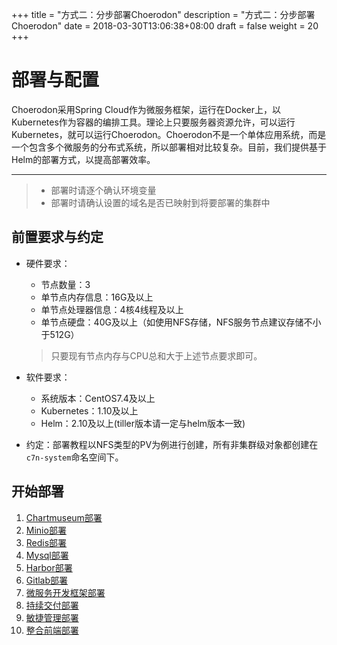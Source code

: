 +++
title = "方式二：分步部署Choerodon"
description = "方式二：分步部署Choerodon"
date = 2018-03-30T13:06:38+08:00
draft = false
weight = 20
+++

# 部署与配置

Choerodon采用Spring Cloud作为微服务框架，运行在Docker上，以Kubernetes作为容器的编排工具。理论上只要服务器资源允许，可以运行Kubernetes，就可以运行Choerodon。Choerodon不是一个单体应用系统，而是一个包含多个微服务的分布式系统，所以部署相对比较复杂。目前，我们提供基于Helm的部署方式，以提高部署效率。

---
<blockquote class="warning">
  <ul>
  <li>部署时请逐个确认环境变量</li>
  <li>部署时请确认设置的域名是否已映射到将要部署的集群中</li>
  </ul>
</blockquote>

## 前置要求与约定

- 硬件要求：
  
  - 节点数量：3
  - 单节点内存信息：16G及以上
  - 单节点处理器信息：4核4线程及以上
  - 单节点硬盘：40G及以上（如使用NFS存储，NFS服务节点建议存储不小于512G）
  <blockquote class="note">
  只要现有节点内存与CPU总和大于上述节点要求即可。
  </blockquote>

- 软件要求：
  - 系统版本：CentOS7.4及以上
  - Kubernetes：1.10及以上
  - Helm：2.10及以上(tiller版本请一定与helm版本一致)

- 约定：部署教程以NFS类型的PV为例进行创建，所有非集群级对象都创建在`c7n-system`命名空间下。

## 开始部署

1. [Chartmuseum部署](./base/chartmuseum)
1. [Minio部署](./base/minio)
1. [Redis部署](./base/redis)
1. [Mysql部署](./base/mysql)
1. [Harbor部署](./base/harbor)
1. [Gitlab部署](./base/gitlab)
1. [微服务开发框架部署](./choerodon)
1. [持续交付部署](./choerodon-devops)
1. [敏捷管理部署](./choerodon-agile)
1. [整合前端部署](./choerodon-front)